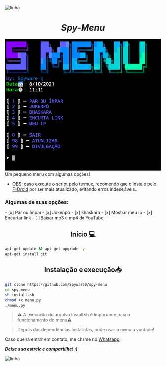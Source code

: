 <img src="https://camo.githubusercontent.com/71b837571c48af3aa60a73dbc9d5936aa359d78efbfa8a6743cbbbc16b80ef4d/68747470733a2f2f63646e2e646973636f72646170702e636f6d2f6174746163686d656e74732f3830353930323039333930363630383138362f3830353931333937323533353539303932322f74656e6f722e676966" alt="linha"/>
<h1 style="text-align: center;"><b><i>Spy-Menu</b></i></h1>
<img src="https://github.com/Spyware0/spy-menu/blob/main/m.png" alt="Banner" title="spy-menu"/>
Um pequeno menu com algumas opções!

- OBS: caso execute o script pelo termux, recomendo que o instale pelo [F-Droid](https://F-Droid.org) por ser mais atualizado, evitando erros indesejáveis...

<h3>Algumas de suas opções:</h3>
- [x] Par ou Ímpar
- [x] Jokenpô
- [x] Bhaskara
- [x] Mostrar meu ip
- [x] Encurtar link 
- [ ] Baixar mp3 e mp4 do YouTube

<h2 style="text-align: center;">Início 💻</h2>

```bash
apt-get update && apt-get upgrade -y
apt-get install git
```

<h2 style="text-align: center;">Instalação e execução📥</h2>

```bash
git clone https://github.com/Spyware0/spy-menu
cd spy-menu
sh install.sh
chmod +x menu.py
./menu.py
```

> ⚠️ A execução do arquivo install.sh é importante para o funcionamento do menu⚠️

> Depois das dependências instaladas, pode usar o menu a vontade!

Caso queira entrar em contato, me chame no <a href="http://wa.me/559885267746">Whatsapp</a>!

<b><i>Deixe sua estrela e compartilhe! :)</b></i>

<img src="https://camo.githubusercontent.com/71b837571c48af3aa60a73dbc9d5936aa359d78efbfa8a6743cbbbc16b80ef4d/68747470733a2f2f63646e2e646973636f72646170702e636f6d2f6174746163686d656e74732f3830353930323039333930363630383138362f3830353931333937323533353539303932322f74656e6f722e676966" alt="linha"/>
